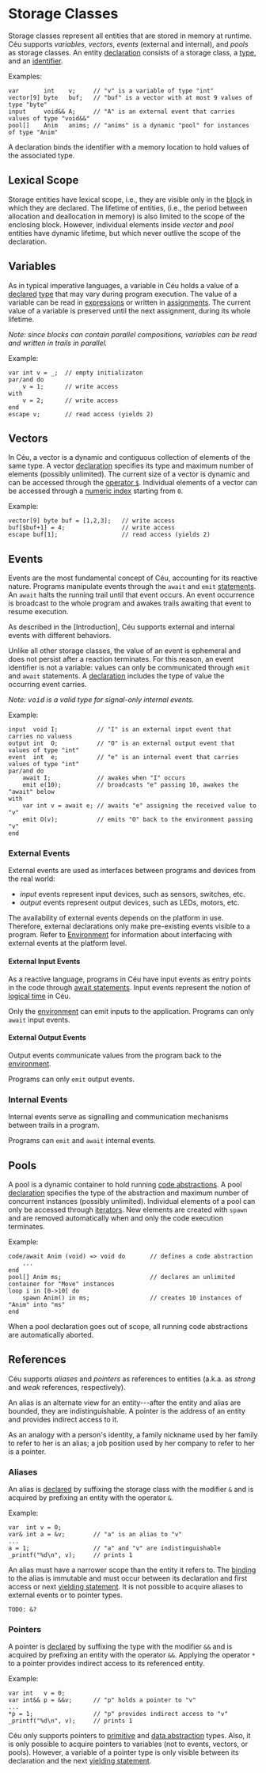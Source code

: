 Storage Classes
===============

Storage classes represent all entities that are stored in memory at runtime.
Céu supports *variables*, *vectors*, *events* (external and internal), and
*pools* as storage classes.
An entity [declaration](#TODO) consists of a storage class,
a [type](#TODO), and an [identifier](#TODO).

Examples:

```ceu
var       int    v;     // "v" is a variable of type "int"
vector[9] byte   buf;   // "buf" is a vector with at most 9 values of type "byte"
input     void&& A;     // "A" is an external event that carries values of type "void&&"
pool[]    Anim   anims; // "anims" is a dynamic "pool" for instances of type "Anim"
```

A declaration binds the identifier with a memory location to hold values of the
associated type.

Lexical Scope
-------------

Storage entities have lexical scope, i.e., they are visible only in the
[block](#TODO) in which they are declared.
The lifetime of entities, (i.e., the period between allocation and deallocation
in memory) is also limited to the scope of the enclosing block.
However, individual elements inside *vector* and *pool* entities have dynamic
lifetime, but which never outlive the scope of the declaration.

Variables
---------

As in typical imperative languages, a variable in Céu holds a value of a
[declared](#TODO) [type](#TODO) that may vary during program execution.
The value of a variable can be read in [expressions](#TODO) or written in
[assignments](#TODO).
The current value of a variable is preserved until the next assignment, during
its whole lifetime.

<!--
TODO: exceptions for scope/lifetime
- pointers have "instant" lifetime, like fleeting events, scope is unbound
- intermediate values die after "watching", scope is unbound
-->

*Note: since blocks can contain parallel compositions, variables can be read
       and written in trails in parallel.*

Example:

```ceu
var int v = _;  // empty initializaton
par/and do
    v = 1;      // write access
with
    v = 2;      // write access
end
escape v;       // read access (yields 2)
```

Vectors
-------

In Céu, a vector is a dynamic and contiguous collection of elements of the same
type.
A vector [declaration](#TODO) specifies its type and maximum number of
elements (possibly unlimited).
The current size of a vector is dynamic and can be accessed through the
[operator `$`](#TODO).
Individual elements of a vector can be accessed through a
[numeric index](#TODO) starting from `0`.

Example:

```ceu
vector[9] byte buf = [1,2,3];   // write access
buf[$buf+1] = 4;                // write access
escape buf[1];                  // read access (yields 2)
```

Events
------

Events are the most fundamental concept of Céu, accounting for its reactive 
nature.
Programs manipulate events through the `await` and `emit` [statements](#TODO).
An `await` halts the running trail until that event occurs.
An event occurrence is broadcast to the whole program and awakes trails
awaiting that event to resume execution.

As described in the [Introduction], Céu supports external and internal events
with different behaviors.

Unlike all other storage classes, the value of an event is ephemeral and does
not persist after a reaction terminates.
For this reason, an event identifier is not a variable: values can only
be communicated through `emit` and `await` statements.
A [declaration](#TODO) includes the type of value the occurring event carries.

*Note: <tt>void</tt> is a valid type for signal-only internal events.*

Example:

```ceu
input  void I;           // "I" is an external input event that carries no valuess
output int  O;           // "O" is an external output event that values of type "int"
event  int  e;           // "e" is an internal event that carries values of type "int"
par/and do
    await I;             // awakes when "I" occurs
    emit e(10);          // broadcasts "e" passing 10, awakes the "await" below
with
    var int v = await e; // awaits "e" assigning the received value to "v"
    emit O(v);           // emits "O" back to the environment passing "v"
end
```

### External Events

External events are used as interfaces between programs and devices from the 
real world:

* *input* events represent input devices, such as sensors, switches, etc.
* *output* events represent output devices, such as LEDs, motors, etc.

The availability of external events depends on the platform in use.
Therefore, external declarations only make pre-existing events visible to a 
program.
Refer to [Environment](#TODO) for information about interfacing with 
external events at the platform level.

#### External Input Events

As a reactive language, programs in Céu have input events as entry points in
the code through [await statements](#TODO).
Input events represent the notion of [logical time](#TODO) in Céu.

Only the [environment](#TODO) can emit inputs to the application.
Programs can only `await` input events.

#### External Output Events

Output events communicate values from the program back to the
[environment](#TODO).

Programs can only `emit` output events.

### Internal Events

Internal events serve as signalling and communication mechanisms between
trails in a program.

Programs can `emit` and `await` internal events.

Pools
-----

A pool is a dynamic container to hold running [code abstractions](#TODO).
A pool [declaration](#TODO) specifies the type of the abstraction and maximum
number of concurrent instances (possibly unlimited).
Individual elements of a pool can only be accessed through [iterators](#TODO).
New elements are created with `spawn` and are removed automatically when and
only the code execution terminates.

Example:

```ceu
code/await Anim (void) => void do       // defines a code abstraction
    ...
end
pool[] Anim ms;                         // declares an unlimited container for "Move" instances
loop i in [0->10[ do
    spawn Anim() in ms;                 // creates 10 instances of "Anim" into "ms"
end
```

When a pool declaration goes out of scope, all running code abstractions are
automatically aborted.

References
----------

Céu supports *aliases* and *pointers* as references to entities
(a.k.a. as *strong* and *weak* references, respectively).

An alias is an alternate view for an entity---after the entity and alias are
bounded, they are indistinguishable.
A pointer is the address of an entity and provides indirect access to it.

As an analogy with a person's identity,
a family nickname used by her family to refer to her is an alias;
a job position used by her company to refer to her is a pointer.

### Aliases

An alias is [declared](#TODO) by suffixing the storage class with the modifier
`&` and is acquired by prefixing an entity with the operator `&`.

Example:

```
var  int v = 0;
var& int a = &v;        // "a" is an alias to "v"
...
a = 1;                  // "a" and "v" are indistinguishable
_printf("%d\n", v);     // prints 1
```

An alias must have a narrower scope than the entity it refers to.
The [binding](#TODO) to the alias is immutable and must occur between its
declaration and first access or next [yielding statement](#TODO).
It is not possible to acquire aliases to external events or to pointer types.

`TODO: &?`

### Pointers

A pointer is [declared](#TODO) by suffixing the type with the modifier
`&&` and is acquired by prefixing an entity with the operator `&&`.
Applying the operator `*` to a pointer provides indirect access to its
referenced entity.

Example:

```
var int   v = 0;
var int&& p = &&v;      // "p" holds a pointer to "v"
...
*p = 1;                 // "p" provides indirect access to "v"
_printf("%d\n", v);     // prints 1
```

Céu only supports pointers to [primitive](#TODO) and
[data abstraction](#TODO) types.
Also, it is only possible to acquire pointers to variables (not to events,
vectors, or pools).
However, a variable of a pointer type is only visible between its declaration
and the next [yielding statement](#TODO).

